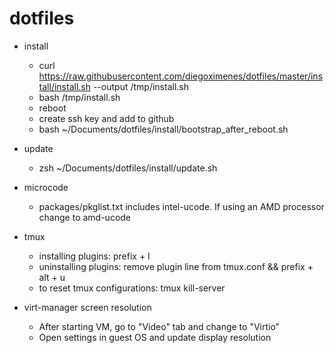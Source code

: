 # dotfiles

- install
  - curl <https://raw.githubusercontent.com/diegoximenes/dotfiles/master/install/install.sh> --output /tmp/install.sh
  - bash /tmp/install.sh
  - reboot
  - create ssh key and add to github
  - bash ~/Documents/dotfiles/install/bootstrap_after_reboot.sh

- update
  - zsh ~/Documents/dotfiles/install/update.sh

- microcode
  - packages/pkglist.txt includes intel-ucode. If using an AMD processor change to amd-ucode

- tmux
  - installing plugins: prefix + I
  - uninstalling plugins: remove plugin line from tmux.conf && prefix + alt + u
  - to reset tmux configurations: tmux kill-server

- virt-manager screen resolution
  - After starting VM, go to "Video" tab and change to "Virtio"
  - Open settings in guest OS and update display resolution

